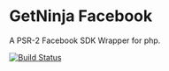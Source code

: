 # GetNinja Facebook

A PSR-2 Facebook SDK Wrapper for php.

[![Build Status](https://travis-ci.org/dryhopped/Facebook.png?branch=master)](https://travis-ci.org/dryhopped/Facebook)
